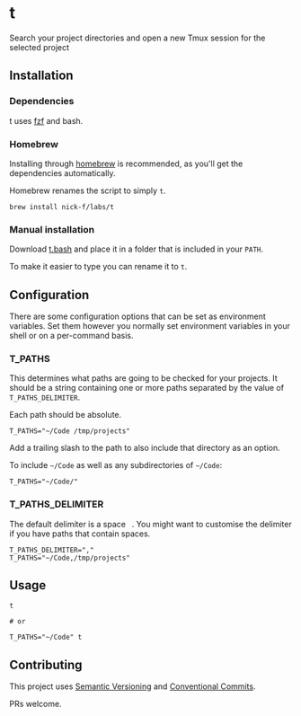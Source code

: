 # t

Search your project directories and open a new Tmux session for the selected project

## Installation

### Dependencies

t uses [fzf](https://github.com/junegunn/fzf) and bash.

### Homebrew

Installing through [homebrew](https://brew.sh/) is recommended, as you'll get
the dependencies automatically.

Homebrew renames the script to simply `t`.

```
brew install nick-f/labs/t
```

### Manual installation

Download [t.bash](https://github.com/nick-f/t/blob/main/t.bash) and place it in a folder
that is included in your `PATH`.

To make it easier to type you can rename it to `t`.

## Configuration

There are some configuration options that can be set as environment variables.
Set them however you normally set environment variables in your shell or on a
per-command basis.

### T_PATHS

This determines what paths are going to be checked for your projects. It should
be a string containing one or more paths separated by the value of
`T_PATHS_DELIMITER`.

Each path should be absolute.

```
T_PATHS="~/Code /tmp/projects"
```

Add a trailing slash to the path to also include that directory as an option.

To include `~/Code` as well as any subdirectories of `~/Code`:

```
T_PATHS="~/Code/"
```

### T_PATHS_DELIMITER

The default delimiter is a space ` `. You might want to customise the delimiter
if you have paths that contain spaces.

```
T_PATHS_DELIMITER=","
T_PATHS="~/Code,/tmp/projects"
```

## Usage

```
t

# or

T_PATHS="~/Code" t
```

## Contributing

This project uses [Semantic Versioning] and [Conventional Commits].

[Semantic Versioning]: https://semver.org
[Conventional Commits]: https://www.conventionalcommits.org/en/v1.0.0/

PRs welcome.
